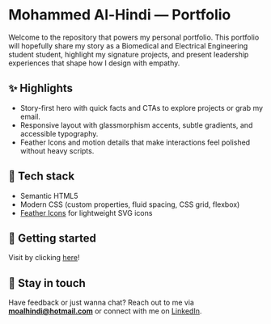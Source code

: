 # Mohammed Al-Hindi — Portfolio
Welcome to the repository that powers my personal portfolio. This portfolio will hopefully share my story as a Biomedical and Electrical Engineering student
student, highlight my signature projects, and present leadership experiences that shape how I design with empathy.

## ✨ Highlights
- Story-first hero with quick facts and CTAs to explore projects or grab my email.
- Responsive layout with glassmorphism accents, subtle gradients, and accessible typography.
- Feather Icons and motion details that make interactions feel polished without heavy scripts.

## 🧰 Tech stack
- Semantic HTML5
- Modern CSS (custom properties, fluid spacing, CSS grid, flexbox)
- [Feather Icons](https://feathericons.com/) for lightweight SVG icons

## 🚀 Getting started
Visit by clicking [here](https://mhmdalhindi.github.io/)!

## 🤝 Stay in touch
Have feedback or just wanna chat? Reach out to me via **moalhindi@hotmail.com** or connect with me on
[LinkedIn](https://www.linkedin.com/in/al-hindi).
